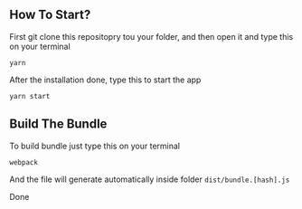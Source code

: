 ## How To Start?
First git clone this repositopry tou your folder, and then open it and type this on your terminal

```
yarn
```
After the installation done, type this to start the app
```
yarn start
```

## Build The Bundle
To build bundle just type this on your terminal
```
webpack
```
And the file will generate automatically inside folder `dist/bundle.[hash].js`

Done
